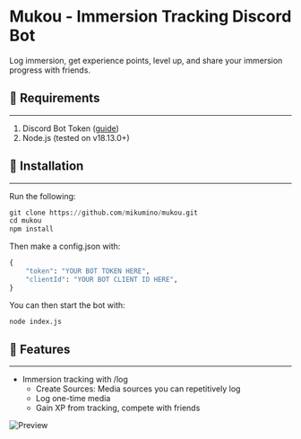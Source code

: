 # Mukou - Immersion Tracking Discord Bot

Log immersion, get experience points, level up, and share your immersion progress with friends.

## 📃 Requirements

---

1. Discord Bot Token ([guide](https://discordjs.guide/preparations/setting-up-a-bot-application.html#creating-your-bot))
2. Node.js (tested on v18.13.0+)

## 💾 Installation

---

Run the following:

```python
git clone https://github.com/mikumino/mukou.git
cd mukou
npm install
```

Then make a config.json with:

```python
{
    "token": "YOUR BOT TOKEN HERE",
    "clientId": "YOUR BOT CLIENT ID HERE",
}
```

You can then start the bot with:

```python
node index.js
```

## 🎊 Features

---

- Immersion tracking with /log
    - Create Sources: Media sources you can repetitively log
    - Log one-time media
    - Gain XP from tracking, compete with friends

![Preview](https://media.discordapp.net/attachments/860052392715616266/1128426070518009977/immersionbotpreview.png?width=1149&height=665)